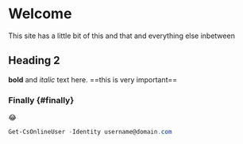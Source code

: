 # Welcome
This site has a little bit of this and that and everything else inbetween
## Heading 2
**bold** and *italic* text here. ==this is very important==
### Finally {#finally}
😂
``` powershell
Get-CsOnlineUser -Identity username@domain.com
```

